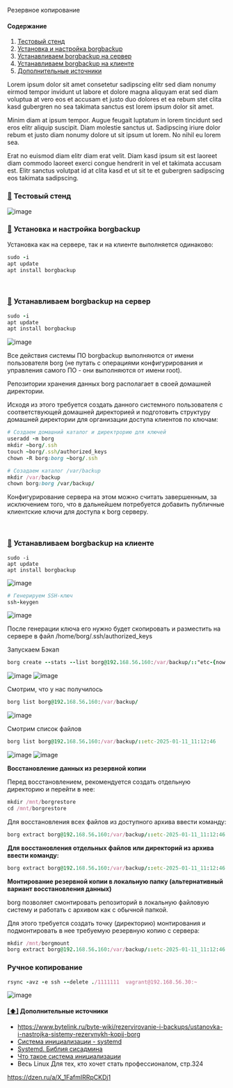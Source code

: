 Резервное копирование

#### <a name='toc'>Содержание</a>

1. [Тестовый стенд](#1)
2. [Установка и настройка borgbackup](#2)
3. [Устанавливаем borgbackup на сервер ](#3)
4. [Устанавливаем borgbackup на клиенте](#4)
5. [Дополнительные источники](#recommended_sources)

Lorem ipsum dolor sit amet consetetur sadipscing elitr sed diam nonumy eirmod tempor invidunt ut labore et dolore magna aliquyam erat sed diam voluptua at vero eos et accusam et justo duo dolores et ea rebum stet clita kasd gubergren no sea takimata sanctus est lorem ipsum dolor sit amet.

Minim diam at ipsum tempor. Augue feugait luptatum in lorem tincidunt sed eros elitr aliquip suscipit. Diam molestie sanctus ut. Sadipscing iriure dolor rebum et justo diam nonumy dolore ut sit ipsum ut lorem. No nihil eu lorem sea.

Erat no euismod diam elitr diam erat velit. Diam kasd ipsum sit est laoreet diam commodo laoreet exerci congue hendrerit in vel et takimata accusam est. Elitr sanctus volutpat id at clita kasd et ut sit te et gubergren sadipscing eos takimata sadipscing.

### [:diamond_shape_with_a_dot_inside:](#toc) <a name='1'>Тестовый стенд</a>

![image](https://github.com/user-attachments/assets/ecd995b2-da3f-4f61-b28d-fc495362a613)


### [:diamond_shape_with_a_dot_inside:](#toc) <a name='2'>Установка и настройка borgbackup</a>

Установка как на сервере, так и на клиенте выполняется одинаково:

```ruby
sudo -i
apt update
apt install borgbackup
```
<br/>

### [:diamond_shape_with_a_dot_inside:](#toc) <a name='3'>Устанавливаем borgbackup на сервер</a>

```ruby
sudo -i
apt update
apt install borgbackup
```

![image](https://github.com/user-attachments/assets/8e4b67df-7ecf-43d9-a74b-7194cb55dcb6)

Все действия системы ПО borgbackup выполняются от имени пользователя borg (не путать с операциями конфигурирования и управления самого ПО - они выполняются от имени root).

Репозитории хранения данных borg располагает в своей домашней директории.

Исходя из этого требуется создать данного системного пользователя с соответствующей домашней директорией и подготовить структуру домашней директории для организации доступа клиентов по ключам:

```ruby
# Создаем домашний каталог и директрорию для ключей
useradd -m borg
mkdir ~borg/.ssh
touch ~borg/.ssh/authorized_keys
chown -R borg:borg ~borg/.ssh

# Созадаем каталог /var/backup
mkdir /var/backup
chown borg:borg /var/backup/
```

Конфигурирование сервера на этом можно считать завершенным, за исключением того, что в дальнейшем потребуется добавить публичные клиентские ключи для доступа к borg серверу.

<br/>


### [:diamond_shape_with_a_dot_inside:](#toc) <a name='4'>Устанавливаем borgbackup на клиенте</a>

```
sudo -i
apt update
apt install borgbackup
```

![image](https://github.com/user-attachments/assets/1ec2760a-1729-4db1-a221-f01155998567)

```ruby
# Генерируем SSH-ключ
ssh-keygen
```
![image](https://github.com/user-attachments/assets/92e1dbed-3304-4e87-800c-be8055eae65d)


 После генерации ключа его нужно будет скопировать и разместить на сервере в файл /home/borg/.ssh/authorized_keys

Запускаем Бэкап

```ruby
borg create --stats --list borg@192.168.56.160:/var/backup/::"etc-{now:%Y-%m-%d_%H:%M:%S}" /etc
```

![image](https://github.com/user-attachments/assets/797d273a-0910-4b2f-8976-5c93fe0e8afd)
![image](https://github.com/user-attachments/assets/64fc6cd2-0815-45b0-910f-248c91a8aee5)

Смотрим, что у нас получилось

```ruby
borg list borg@192.168.56.160:/var/backup/
```

![image](https://github.com/user-attachments/assets/5f309f55-7156-472b-8605-6bd984daf266)

Смотрим список файлов

```ruby
borg list borg@192.168.56.160:/var/backup/::etc-2025-01-11_11:12:46
```
![image](https://github.com/user-attachments/assets/805c30a7-4bbc-46ad-9353-2e7b91e23d4c)
![image](https://github.com/user-attachments/assets/3ef67d64-35ae-43a2-84d0-9d4d02283aac)


**Восстановление данных из резервной копии**

Перед восстановлением, рекомендуется создать отдельную директорию и перейти в нее:

```ruby
mkdir /mnt/borgrestore
cd /mnt/borgrestore
```

Для восстановления всех файлов из доступного архива ввести команду:

```ruby
borg extract borg@192.168.56.160:/var/backup/::etc-2025-01-11_11:12:46
```

**Для восстановления отдельных файлов или директорий из архива ввести команду:**

```ruby
borg extract borg@192.168.56.160:/var/backup/::etc-2025-01-11_11:12:46 etc/passwd
```

**Монтирование резервной копии в локальную папку (альтернативный вариант восстановления данных)**

borg позволяет смонтировать репозиторий в локальную файловую систему и работать с архивом как с обычной папкой.

Для этого требуется создать точку (директорию) монтирования и подмонтировать в нее требуемую резервную копию с сервера:

```ruby
mkdir /mnt/borgmount
borg extract borg@192.168.56.160:/var/backup/::etc-2025-01-11_11:12:46 /mnt/borgmount
```















### Ручное копирование

```ruby
rsync -avz -e ssh --delete ./1111111  vagrant@192.168.56.30:~
```
![image](https://github.com/user-attachments/assets/79e2285a-a9cd-4dbb-878f-5f4f98b7712d)




#### [[⬆]](#toc) <a name='recommended_sources'>Дополнительные источники</a>

- https://www.bytelink.ru/byte-wiki/rezervirovanie-i-backups/ustanovka-i-nastrojka-sistemy-rezervnykh-kopij-borg
- [Система инициализации - systemd](https://basis.gnulinux)
- [Systemd. Библия сисадмина](https://habr.com/ru/companies/)
- [Что такое система инициализации](https://pikabu.ru/story)
- Весь Linux Для тех, кто хочет стать профессионалом, стр.324

https://dzen.ru/a/X_1FafmIRRpCKDj1
